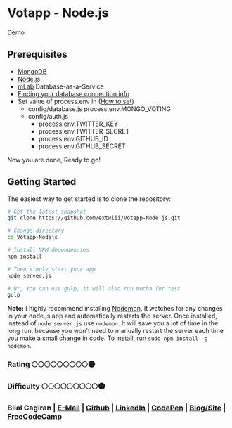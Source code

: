 # Votapp - Node.js
Demo :  

Prerequisites
-------------
- [MongoDB](https://www.mongodb.org/downloads)
- [Node.js](http://nodejs.org)
- [mLab](https://mlab.com/) Database-as-a-Service
- [Finding your database connection info](http://docs.mlab.com/connecting/#connect-string)
- Set value of process.env in ([How to set](http://stackoverflow.com/questions/13333221/how-to-change-value-of-process-env-port-in-node-js))
  - config/database.js process.env.MONGO_VOTING
  - config/auth.js
    - process.env.TWITTER_KEY
    - process.env.TWITTER_SECRET
    - process.env.GITHUB_ID
    - process.env.GITHUB_SECRET
    
Now you are done, Ready to go!

Getting Started
-------------

The easiest way to get started is to clone the repository:

```bash
# Get the latest snapshot
git clone https://github.com/extwiii/Votapp-Node.js.git

# Change directory
cd Votapp-Nodejs

# Install NPM dependencies
npm install

# Then simply start your app
node server.js

# Or, You can use gulp, it will also run mocha for test
gulp
```

**Note:** I highly recommend installing [Nodemon](https://github.com/remy/nodemon).
It watches for any changes in your  node.js app and automatically restarts the
server. Once installed, instead of `node server.js` use `nodemon`. It will
save you a lot of time in the long run, because you won't need to manually
restart the server each time you make a small change in code. To install, run
`sudo npm install -g nodemon`.  


### Rating :full_moon::full_moon::full_moon::full_moon::full_moon::full_moon::full_moon::full_moon::full_moon::new_moon:
### Difficulty :full_moon::full_moon::full_moon::full_moon::full_moon::full_moon::full_moon::full_moon::full_moon::new_moon:

### Bilal Cagiran  | [E-Mail](mailto:bcagiran@hotmail.com) | [Github](https://github.com/extwiii/) | [LinkedIn](https://linkedin.com/in/bilalcagiran) | [CodePen](http://codepen.io/extwiii/) | [Blog/Site](http://bilalcagiran.com) | [FreeCodeCamp](https://www.freecodecamp.com/extwiii) 


